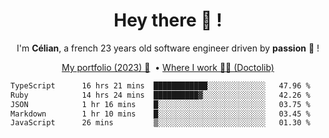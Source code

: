 <h1 align="center">Hey there 👋 !</h1>

<p align="center">I'm <b>Célian</b>, a french 23 years old software engineer driven by <b>passion</b> 👀 !</p>
<p align="center">
  <a href="https://celian.cloud">My portfolio (2023) 🚀</a> 
  ‎ •‎ 
  <a href="https://doctolib.com">Where I work 👨‍⚕️ (Doctolib)</a> 
</p>

<!--START_SECTION:waka-->

```txt
TypeScript      16 hrs 21 mins  ████████████░░░░░░░░░░░░░   47.96 %
Ruby            14 hrs 24 mins  ██████████▓░░░░░░░░░░░░░░   42.26 %
JSON            1 hr 16 mins    █░░░░░░░░░░░░░░░░░░░░░░░░   03.75 %
Markdown        1 hr 10 mins    █░░░░░░░░░░░░░░░░░░░░░░░░   03.45 %
JavaScript      26 mins         ▒░░░░░░░░░░░░░░░░░░░░░░░░   01.30 %
```

<!--END_SECTION:waka-->
